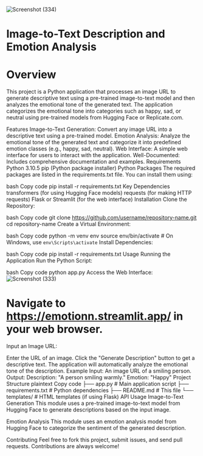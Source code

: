 
![Screenshot (334)](https://github.com/user-attachments/assets/5e2efe5b-da8b-4485-beb4-0caaecea751a)



# Image-to-Text Description and Emotion Analysis
# Overview
This project is a Python application that processes an image URL to generate descriptive text using a pre-trained image-to-text model and then analyzes the emotional tone of the generated text. The application categorizes the emotional tone into categories such as happy, sad, or neutral using pre-trained models from Hugging Face or Replicate.com.

Features
Image-to-Text Generation: Convert any image URL into a descriptive text using a pre-trained model.
Emotion Analysis: Analyze the emotional tone of the generated text and categorize it into predefined emotion classes (e.g., happy, sad, neutral).
Web Interface: A simple web interface for users to interact with the application.
Well-Documented: Includes comprehensive documentation and examples.
Requirements
Python 3.10.5
pip (Python package installer)
Python Packages
The required packages are listed in the requirements.txt file. You can install them using:

bash
Copy code
pip install -r requirements.txt
Key Dependencies
transformers (for using Hugging Face models)
requests (for making HTTP requests)
Flask or Streamlit (for the web interface)
Installation
Clone the Repository:

bash
Copy code
git clone https://github.com/username/repository-name.git
cd repository-name
Create a Virtual Environment:

bash
Copy code
python -m venv env
source env/bin/activate  # On Windows, use `env\Scripts\activate`
Install Dependencies:

bash
Copy code
pip install -r requirements.txt
Usage
Running the Application
Run the Python Script:

bash
Copy code
python app.py
Access the Web Interface:
![Screenshot (333)](https://github.com/user-attachments/assets/c4e3e654-f269-42c5-9fee-40bb9e19d872)


# Navigate to https://emotionn.streamlit.app/ in your web browser.

Input an Image URL:

Enter the URL of an image.
Click the "Generate Description" button to get a descriptive text.
The application will automatically analyze the emotional tone of the description.
Example
Input: An image URL of a smiling person.
Output:
Description: "A person smiling warmly."
Emotion: "Happy"
Project Structure
plaintext
Copy code
├── app.py                  # Main application script
├── requirements.txt        # Python dependencies
├── README.md               # This file
└── templates/              # HTML templates (if using Flask)
API Usage
Image-to-Text Generation
This module uses a pre-trained image-to-text model from Hugging Face to generate descriptions based on the input image.

Emotion Analysis
This module uses an emotion analysis model from Hugging Face to categorize the sentiment of the generated description.

Contributing
Feel free to fork this project, submit issues, and send pull requests. Contributions are always welcome!
